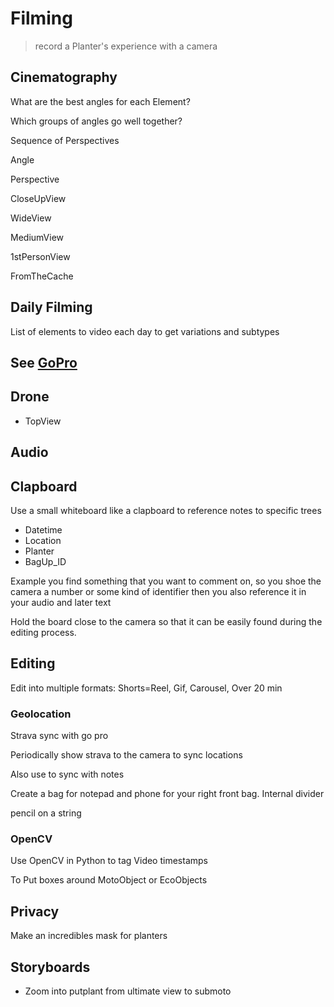 # <dev>Filming</dev>

> record a Planter's experience with a camera

## Cinematography

What are the best angles for each Element?

Which groups of angles go well together?

Sequence of Perspectives

Angle

Perspective

CloseUpView

WideView

MediumView

1stPersonView

FromTheCache

## Daily Filming

List of elements to video each day to get variations and subtypes

## See [GoPro](/dev/GoPro)

## Drone

- TopView

## Audio

## Clapboard

Use a small whiteboard like a clapboard to reference notes to specific trees

- Datetime
- Location
- Planter
- BagUp_ID

Example you find something that you want to comment on, so you shoe the camera a number or some kind of identifier then you also reference it in your audio and later text

Hold the board close to the camera so that it can be easily found during the editing process.

## Editing

Edit into multiple formats: Shorts=Reel, Gif, Carousel, Over 20 min

### Geolocation

Strava sync with go pro

Periodically show strava to the camera to sync locations

Also use to sync with notes

Create a bag for notepad and phone for your right front bag. Internal divider

pencil on a string

### OpenCV

Use OpenCV in Python to tag Video timestamps

To Put boxes around MotoObject or EcoObjects

## Privacy

Make an incredibles mask for planters

## Storyboards

- Zoom into putplant from ultimate view to submoto
